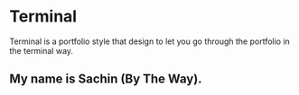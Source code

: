 # Terminal  

Terminal is a portfolio style that design to let you go through the portfolio in the terminal way. 

## My name is **Sachin** (By The Way).
